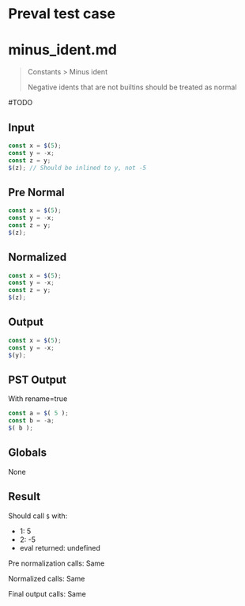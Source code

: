 # Preval test case

# minus_ident.md

> Constants > Minus ident
>
> Negative idents that are not builtins should be treated as normal

#TODO

## Input

`````js filename=intro
const x = $(5);
const y = -x;
const z = y;
$(z); // Should be inlined to y, not -5
`````

## Pre Normal


`````js filename=intro
const x = $(5);
const y = -x;
const z = y;
$(z);
`````

## Normalized


`````js filename=intro
const x = $(5);
const y = -x;
const z = y;
$(z);
`````

## Output


`````js filename=intro
const x = $(5);
const y = -x;
$(y);
`````

## PST Output

With rename=true

`````js filename=intro
const a = $( 5 );
const b = -a;
$( b );
`````

## Globals

None

## Result

Should call `$` with:
 - 1: 5
 - 2: -5
 - eval returned: undefined

Pre normalization calls: Same

Normalized calls: Same

Final output calls: Same
